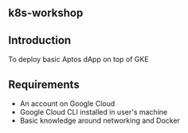 ## k8s-workshop

## Introduction

To deploy basic Aptos dApp on top of GKE

## Requirements
 - An account on Google Cloud
 - Google Cloud CLI installed in user's machine
 - Basic knowledge around networking and Docker
